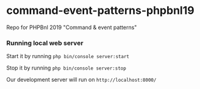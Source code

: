 # command-event-patterns-phpbnl19
Repo for PHPBnl 2019 "Command &amp; event patterns"



### Running local web server

Start it by running 
`php bin/console server:start`

Stop it by running 
`php bin/console server:stop`

Our development server will run on `http://localhost:8000/`


